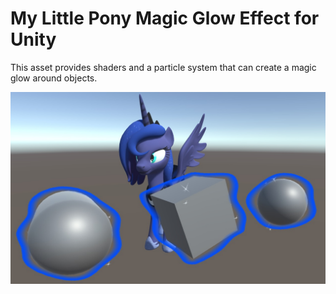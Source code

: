 # My Little Pony Magic Glow Effect for Unity

This asset provides shaders and a particle system that can create a magic glow around objects.

![Example](Assets/RoBorg/MlpMagic/Examples/example.jpg?raw=true)
